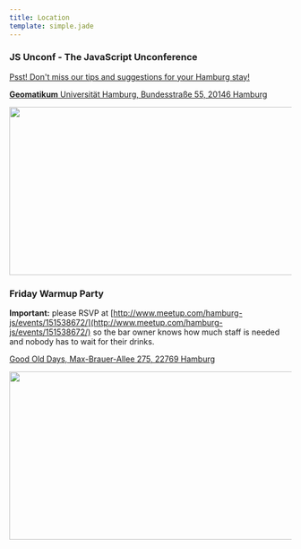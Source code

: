 ```yaml
---
title: Location
template: simple.jade
---
```



### JS Unconf - The JavaScript Unconference

[Psst! Don't miss our tips and suggestions for your Hamburg stay!](http://2014.jsunconf.eu/news/hamburg-sightseeing-and-tips/)

[**Geomatikum** Universität Hamburg, Bundesstraße 55, 20146 Hamburg](https://maps.google.com/maps?q=Geomatikum,+Bundesstra%C3%9Fe+55,+Hamburg,+Germany&hl=en&ie=UTF8&ll=53.570288,9.968719&spn=0.036341,0.070295&sll=53.570288,9.968719&sspn=0.073341,0.155354&hq=Geomatikum,+Bundesstra%C3%9Fe+55,+Hamburg,+Germany&t=m&z=14)

<a href="https://www.google.com/maps/place/Geomatikum/@53.5681455,9.974176,17z/data=!3m1!4b1!4m2!3m1!1s0x47b18f47a01d244b:0xe9f26889b04bd8ef" target="_blank">
    <img height="300" src="http://maps.googleapis.com/maps/api/staticmap?center=53.5681455,9.974176&amp;zoom=15&amp;size=635x300&amp;sensor=false&amp;markers=color:0x92137F%7C53.5681455,9.974176&amp;visual_refresh=1" width="635">
</a>
<br/>

### Friday Warmup Party

**Important:** please RSVP at
[http://www.meetup.com/hamburg-js/events/151538672/](http://www.meetup.com/hamburg-js/events/151538672/) so the bar owner knows how much staff is needed and nobody has to wait for their drinks.

[Good Old Days, Max-Brauer-Allee 275, 22769 Hamburg](https://www.google.de/maps/place/Good+Old+Days+Dance+Bar/@53.563531,9.959284,17z/data=!3m1!4b1!4m2!3m1!1s0x0:0x2409f6f2f52cd803)

<a href="https://maps.google.com/maps?q=Max-Brauer-Allee+275,+Hamburg,+Germany&hl=en&ie=UTF8&ll=53.563531,9.959284&spn=0.036341,0.070295&sll=53.570288,9.968719&sspn=0.073341,0.155354&hq=Geomatikum,+Bundesstra%C3%9Fe+55,+Hamburg,+Germany&t=m&z=14" target="_blank">
    <img height="300" src="http://maps.googleapis.com/maps/api/staticmap?center=53.563531,9.959284&amp;zoom=15&amp;size=635x300&amp;sensor=false&amp;markers=color:0x92137F%7C53.563531,9.959284&amp;visual_refresh=1" width="635">
</a>

